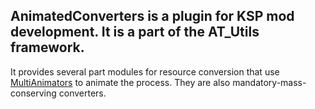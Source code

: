 ## AnimatedConverters is a plugin for KSP mod development. It is a part of the AT_Utils framework.

It provides several part modules for resource conversion that use [MultiAnimators](https://github.com/allista/MultiAnimators) to animate the process. They are also mandatory-mass-conserving converters.

